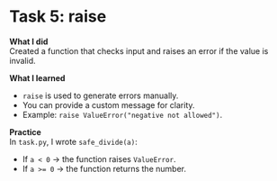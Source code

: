 # Task 5: raise

**What I did**  
Created a function that checks input and raises an error if the value is invalid.

**What I learned**  
- `raise` is used to generate errors manually.  
- You can provide a custom message for clarity.  
- Example: `raise ValueError("negative not allowed")`.

**Practice**  
In `task.py`, I wrote `safe_divide(a)`:
- If `a < 0` → the function raises `ValueError`.  
- If `a >= 0` → the function returns the number.  